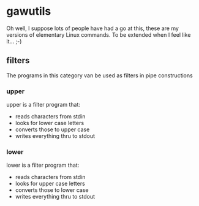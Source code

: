 # gawutils

Oh well, I suppose lots of people have had a go at this, 
these are my versions of elementary Linux commands.
To be extended when I feel like it... ;-)

## filters
The programs in this category van be used as filters in pipe constructions

### upper
upper is a filter program that:
- reads characters from stdin
- looks for lower case letters
- converts those to upper case
- writes everything thru to stdout

### lower
lower is a filter program that:
- reads characters from stdin
- looks for upper case letters
- converts those to lower case
- writes everything thru to stdout
